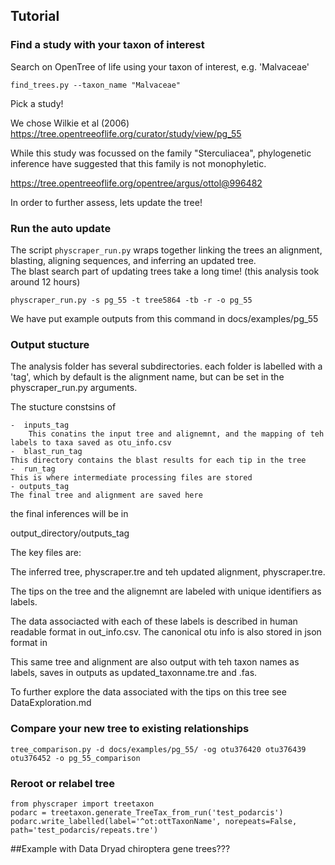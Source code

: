 ## Tutorial

### Find a study with your taxon of interest

Search on OpenTree of life using your taxon of interest, e.g. 'Malvaceae'

    find_trees.py --taxon_name "Malvaceae"

Pick a study!

We chose Wilkie et al (2006) https://tree.opentreeoflife.org/curator/study/view/pg_55

While this study was focussed on the family "Sterculiacea", 
phylogenetic inference have suggested that this family is not monophyletic.

https://tree.opentreeoflife.org/opentree/argus/ottol@996482

In order to further assess, lets update the tree!


### Run the auto update


The script `physcraper_run.py` wraps together linking the trees an alignment, blasting, aligning sequences, and 
inferring an updated tree.  
The blast search part of updating trees take a long time! (this analysis took around 12 hours)


    physcraper_run.py -s pg_55 -t tree5864 -tb -r -o pg_55


We have put example outputs from this command in docs/examples/pg_55

### Output stucture

The analysis folder has several subdirectories.
each folder is labelled with a 'tag', which by default is the alignment name, but can be set in the physcraper_run.py arguments.

The stucture constsins of 

    -  inputs_tag
        This conatins the input tree and alignemnt, and the mapping of teh labels to taxa saved as otu_info.csv
    -  blast_run_tag
    This directory contains the blast results for each tip in the tree
    -  run_tag
    This is where intermediate processing files are stored
    - outputs_tag
    The final tree and alignment are saved here

the final inferences will be in 

output_directory/outputs_tag

The key files are:

The inferred tree, physcraper.tre and teh updated alignment, physcraper.tre.

The tips on the tree and the alignemnt are labeled with unique identifiers as labels.

The data associacted with each of these labels is described in human readable format in out_info.csv. 
The canonical otu info is also stored in json format in 


This same tree and alignment are also output with teh taxon names as labels, saves in outputs as updated_taxonname.tre and .fas.


To further explore the data associated with the tips on this tree see DataExploration.md 



### Compare your new tree to existing relationships

    tree_comparison.py -d docs/examples/pg_55/ -og otu376420 otu376439 otu376452 -o pg_55_comparison



### Reroot or relabel tree

    from physcraper import treetaxon
    podarc = treetaxon.generate_TreeTax_from_run('test_podarcis')
    podarc.write_labelled(label='^ot:ottTaxonName', norepeats=False, path='test_podarcis/repeats.tre')



##Example with Data Dryad chiroptera gene trees???
